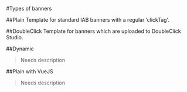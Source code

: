 #Types of banners

##Plain
Template for standard IAB banners with a regular ‘clickTag’.

##DoubleClick
Template for banners which are uploaded to DoubleClick Studio.

##Dynamic

>Needs description

##Plain with VueJS

>Needs description






